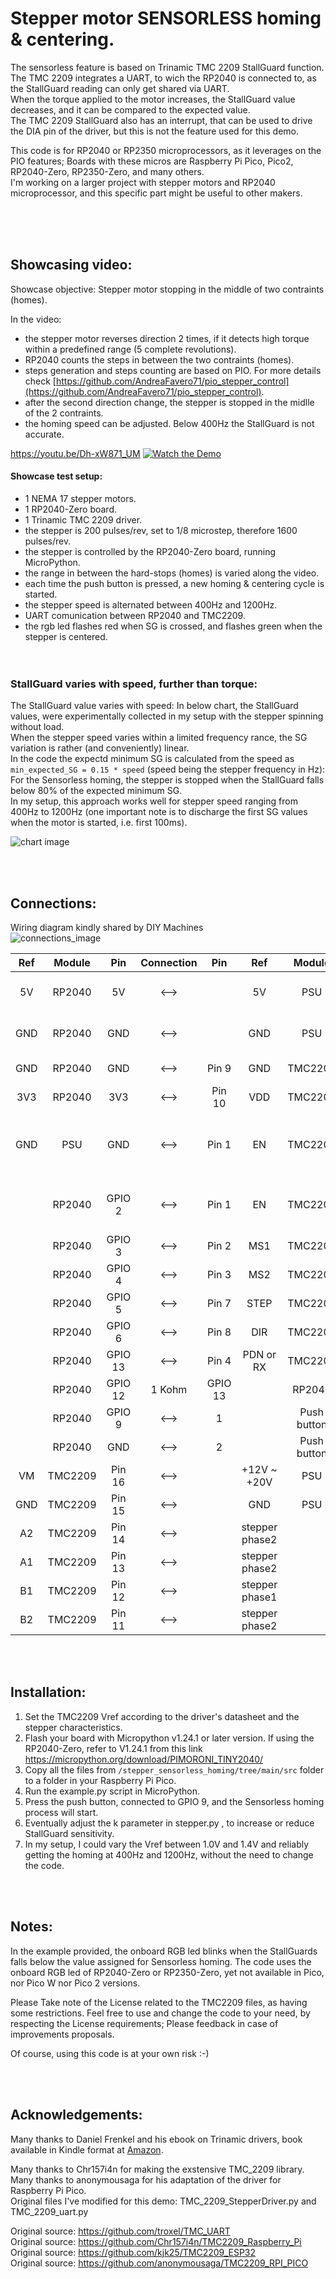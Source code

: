 # Stepper motor SENSORLESS homing & centering.
The sensorless feature is based on Trinamic TMC 2209 StallGuard function.<br>
The TMC 2209 integrates a UART, to wich the RP2040 is connected to, as the StallGuard reading can only get shared via UART.<br>
When the torque applied to the motor increases, the StallGuard value decreases, and it can be compared to the expected value.<br>
The TMC 2209 StallGuard also has an interrupt, that can be used to drive the DIA pin of the driver, but this is not the feature used for this demo.<br>


This code is for RP2040 or RP2350 microprocessors, as it leverages on the PIO features; Boards with these micros are Raspberry Pi Pico, Pico2, RP2040-Zero, RP2350-Zero, and many others.<br>
I'm working on a larger project with stepper motors and RP2040 microprocessor, and this specific part might be useful to other makers.

<br><br><br>

## Showcasing video:
Showcase objective: Stepper motor stopping in the middle of two contraints (homes).<br>

In the video:
 - the stepper motor reverses direction 2 times, if it detects high torque within a predefined range (5 complete revolutions).
 - RP2040 counts the steps in between the two contraints (homes).
 - steps generation and steps counting are based on PIO. For more details check [https://github.com/AndreaFavero71/pio_stepper_control](https://github.com/AndreaFavero71/pio_stepper_control).
 - after the second direction change, the stepper is stopped in the midlle of the 2 contraints.
 - the homing speed can be adjusted. Below 400Hz the StallGuard is not accurate.
 
   
https://youtu.be/Dh-xW871_UM
[![Watch the Demo](https://i.ytimg.com/vi/Dh-xW871_UM/maxresdefault.jpg)](https://youtu.be/Dh-xW871_UM)


#### Showcase test setup:
 - 1 NEMA 17 stepper motors.
 - 1 RP2040-Zero board.
 - 1 Trinamic TMC 2209 driver.
 - the stepper is 200 pulses/rev, set to 1/8 microstep, therefore 1600 pulses/rev.
 - the stepper is controlled by the RP2040-Zero board, running MicroPython.
 - the range in between the hard-stops (homes) is varied along the video.
 - each time the push button is pressed, a new homing & centering cycle is started.
 - the stepper speed is alternated between 400Hz and 1200Hz.
 - UART comunication between RP2040 and TMC2209.
 - the rgb led flashes red when SG is crossed, and flashes green when the stepper is centered. 
<br><br><br>

### StallGuard varies with speed, further than torque:
The StallGuard value varies with speed: In below chart, the StallGuard values, were experimentally collected in my setup with the stepper spinning without load.<br>
When the stepper speed varies within a limited frequency rance, the SG variation is rather (and conveniently) linear.<br>
In the code the expectd minimum SG is calculated from the speed as `min_expected_SG = 0.15 * speed` (speed being the stepper frequency in Hz): For the Sensorless homing, the stepper is stopped when the StallGuard falls below 80% of the expected minimum SG.<br>
In my setup, this approach works well for stepper speed ranging from 400Hz to 1200Hz (one important note is to discharge the first SG values when the motor is started, i.e. first 100ms).<br>
 
  ![chart image](/images/sg_chart2.PNG)
 
<br><br>

## Connections:

Wiring diagram kindly shared by DIY Machines <br>
![connections_image](/images/connections_image.jpg)

| Ref |  Module |   Pin   | Connection |   Pin   |       Ref      |    Module   | Notes                                      |
|:---:|:-------:|:-------:|:----------:|:-------:|:--------------:|:-----------:|--------------------------------------------|
|  5V |  RP2040 |    5V   |    <-->    |         |       5V       |     PSU     | power supply unit for logic                |
| GND |  RP2040 |   GND   |    <-->    |         |       GND      |     PSU     | power supply unit for logic                |
| GND |  RP2040 |   GND   |    <-->    |  Pin 9  |       GND      |   TMC2209   | common ground                              |
| 3V3 |  RP2040 |   3V3   |    <-->    |  Pin 10 |       VDD      |   TMC2209   | use 3v3 for logic                          |
| GND |   PSU   |   GND   |    <-->    |  Pin 1  |       EN       |   TMC2209   | driver always active, stepper energized    |
|     |  RP2040 |  GPIO 2 |    <-->    |  Pin 1  |       EN       |   TMC2209   | (alternative) ENABLE controlled by RP2040  |
|     |  RP2040 |  GPIO 3 |    <-->    |  Pin 2  |       MS1      |   TMC2209   | micro step pin                             |
|     |  RP2040 |  GPIO 4 |    <-->    |  Pin 3  |       MS2      |   TMC2209   | micro step pin                             |
|     |  RP2040 |  GPIO 5 |    <-->    |  Pin 7  |      STEP      |   TMC2209   | stepper frequency                          |
|     |  RP2040 |  GPIO 6 |    <-->    |  Pin 8  |       DIR      |   TMC2209   | Stepper direction                          |
|     |  RP2040 | GPIO 13 |    <-->    |  Pin 4  |    PDN or RX   |   TMC2209   | UART single line                           |
|     |  RP2040 | GPIO 12 |   1 Kohm   | GPIO 13 |                |    RP2040   | UART single line                           |
|     |  RP2040 |  GPIO 9 |    <-->    |    1    |                | Push button | for demo                                   |
|     |  RP2040 |   GND   |    <-->    |    2    |                | Push button | for demo                                   |
|  VM | TMC2209 |  Pin 16 |    <-->    |         |   +12V ~ +20V  |     PSU     | Voltage for stepper                        |
| GND | TMC2209 |  Pin 15 |    <-->    |         |       GND      |     PSU     | Voltage for stepper                        |
|  A2 | TMC2209 |  Pin 14 |    <-->    |         | stepper phase2 |             | stepper                                    |
|  A1 | TMC2209 |  Pin 13 |    <-->    |         | stepper phase2 |             | stepper                                    |
|  B1 | TMC2209 |  Pin 12 |    <-->    |         | stepper phase1 |             | stepper                                    |
|  B2 | TMC2209 |  Pin 11 |    <-->    |         | stepper phase2 |             | stepper                                    |
	
<br><br>

## Installation:
1. Set the TMC2209 Vref according to the driver's datasheet and the stepper characteristics.
2. Flash your board with Micropython v1.24.1 or later version. If using the RP2040-Zero, refer to V1.24.1 from this link https://micropython.org/download/PIMORONI_TINY2040/
3. Copy all the files from `/stepper_sensorless_homing/tree/main/src` folder to a folder in your Raspberry Pi Pico.
4. Run the example.py script in MicroPython.
5. Press the push button, connected to GPIO 9, and the Sensorless homing process will start.
6. Eventually adjust the k parameter in stepper.py , to increase or reduce StallGuard sensitivity.
7. In my setup, I could vary the Vref between 1.0V and 1.4V and reliably getting the homing at 400Hz and 1200Hz, without the need to change the code.

<br><br>

## Notes:
In the example provided, the onboard RGB led blinks when the StallGuards falls below the value assigned for Sensorless homing. The code uses the onboard RGB led of RP2040-Zero or RP2350-Zero, yet not available in Pico, nor Pico W nor Pico 2 versions. 

Please Take note of the License related to the TMC2209 files, as having some restrictions.
Feel free to use and change the code to your need, by respecting the License requirements; Please feedback in case of improvements proposals.

Of course, using this code is at your own risk :-)

<br><br>

## Acknowledgements:
Many thanks to Daniel Frenkel and his ebook on Trinamic drivers, book available in Kindle format at [Amazon](https://www.amazon.com/stores/Daniel-Frenkel/author/B0BNZG6FPD?ref=ap_rdr&isDramIntegrated=true&shoppingPortalEnabled=true).<br>

Many thanks to Chr157i4n for making the exstensive TMC_2209 library.<br>
Many thanks to anonymousaga for his adaptation of the driver for Raspberry Pi Pico.<br>
Original files I've modified for this demo: TMC_2209_StepperDriver.py and TMC_2209_uart.py<br>

Original source: https://github.com/troxel/TMC_UART<br>
Original source: https://github.com/Chr157i4n/TMC2209_Raspberry_Pi<br>
Original source: https://github.com/kjk25/TMC2209_ESP32<br>
Original source: https://github.com/anonymousaga/TMC2209_RPI_PICO<br>
